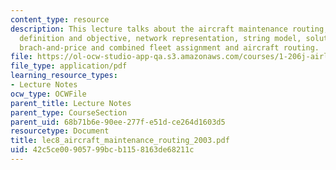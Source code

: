 ```yaml
---
content_type: resource
description: This lecture talks about the aircraft maintenance routing, the problem
  definition and objective, network representation, string model, solution approach,
  brach-and-price and combined fleet assignment and aircraft routing.
file: https://ol-ocw-studio-app-qa.s3.amazonaws.com/courses/1-206j-airline-schedule-planning-spring-2003/42c5ce00905799bcb1158163de68211c_lec8_aircraft_maintenance_routing_2003.pdf
file_type: application/pdf
learning_resource_types:
- Lecture Notes
ocw_type: OCWFile
parent_title: Lecture Notes
parent_type: CourseSection
parent_uid: 68b71b6e-90ee-277f-e51d-ce264d1603d5
resourcetype: Document
title: lec8_aircraft_maintenance_routing_2003.pdf
uid: 42c5ce00-9057-99bc-b115-8163de68211c
---
```

